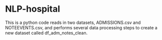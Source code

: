 # NLP-hospital
This is a python code reads in two datasets, ADMISSIONS.csv and NOTEEVENTS.csv, and performs several data processing steps to create a new dataset called df_adm_notes_clean.
